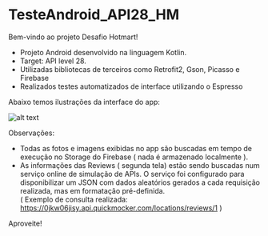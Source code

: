 # TesteAndroid_API28_HM
Bem-vindo ao projeto Desafio Hotmart!

- Projeto Android desenvolvido na linguagem Kotlin.
- Target: API level 28.
- Utilizadas bibliotecas de terceiros como Retrofit2, Gson, Picasso e Firebase
- Realizados testes automatizados de interface utilizando o Espresso

Abaixo temos ilustrações da interface do app:

![alt text](https://firebasestorage.googleapis.com/v0/b/places-732ad.appspot.com/o/print_desafioHM.png?alt=media&token=942a497f-6c84-4e5c-8fa9-a47dc4bba93f)

Observações:
- Todas as fotos e imagens exibidas no app são buscadas em tempo de execução no Storage do Firebase ( nada é armazenado localmente ).
- As informações das Reviews ( segunda tela) estão sendo buscadas num serviço online de simulação de APIs. O serviço foi configurado para disponibilizar um JSON com dados aleatórios gerados a cada requisição realizada, mas em formatação pré-definida.  
( Exemplo de consulta realizada: https://0jkw06jisy.api.quickmocker.com/locations/reviews/1 )    

Aproveite!
